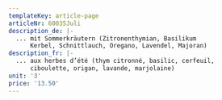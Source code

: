 ```yaml
---
templateKey: article-page
articleNr: 60035Juli
description_de: |-
  ... mit Sommerkräutern (Zitronenthymian, Basilikum
      Kerbel, Schnittlauch, Oregano, Lavendel, Majoran)
description_fr: |-
  ... aux herbes d’été (thym citronné, basilic, cerfeuil, 
      ciboulette, origan, lavande, marjolaine)
unit: '3'
price: '13.50'
---
```


